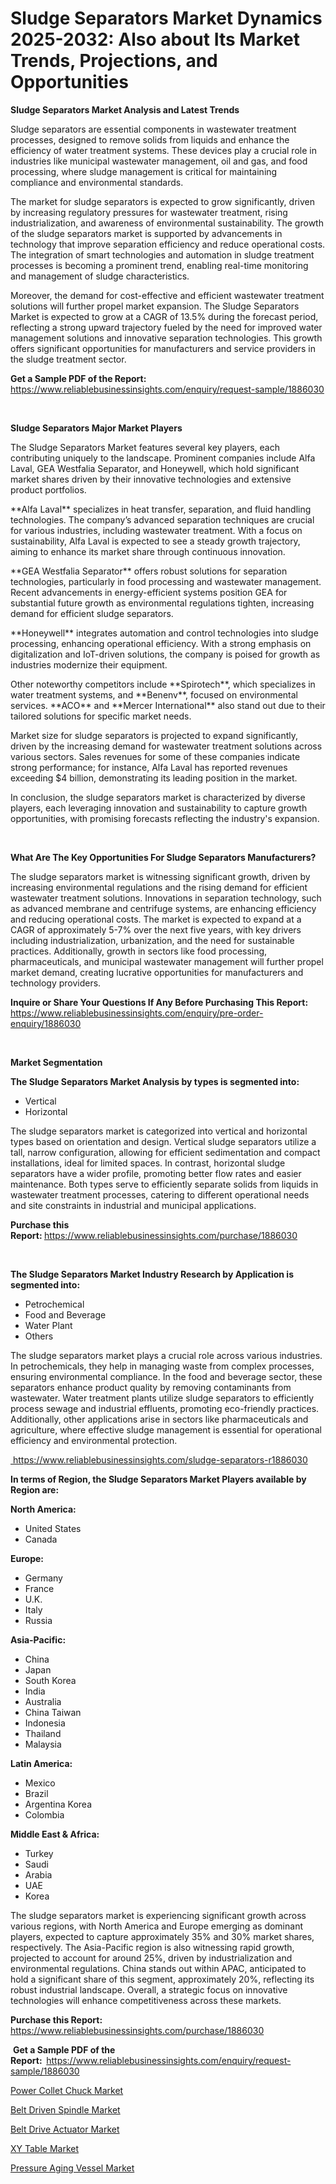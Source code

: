 <p><h1>Sludge Separators Market Dynamics 2025-2032: Also about Its Market Trends, Projections, and Opportunities</h1></p><p><strong>Sludge Separators Market Analysis and Latest Trends</strong></p>
<p><p>Sludge separators are essential components in wastewater treatment processes, designed to remove solids from liquids and enhance the efficiency of water treatment systems. These devices play a crucial role in industries like municipal wastewater management, oil and gas, and food processing, where sludge management is critical for maintaining compliance and environmental standards.</p><p>The market for sludge separators is expected to grow significantly, driven by increasing regulatory pressures for wastewater treatment, rising industrialization, and awareness of environmental sustainability. The growth of the sludge separators market is supported by advancements in technology that improve separation efficiency and reduce operational costs. The integration of smart technologies and automation in sludge treatment processes is becoming a prominent trend, enabling real-time monitoring and management of sludge characteristics. </p><p>Moreover, the demand for cost-effective and efficient wastewater treatment solutions will further propel market expansion. The Sludge Separators Market is expected to grow at a CAGR of 13.5% during the forecast period, reflecting a strong upward trajectory fueled by the need for improved water management solutions and innovative separation technologies. This growth offers significant opportunities for manufacturers and service providers in the sludge treatment sector.</p></p>
<p><strong>Get a Sample PDF of the Report:&nbsp;</strong> <a href="https://www.reliablebusinessinsights.com/enquiry/request-sample/1886030?utm_campaign=75&utm_medium=2&utm_source=Github&utm_content=ia&utm_term=22022025&utm_id=sludge-separators">https://www.reliablebusinessinsights.com/enquiry/request-sample/1886030</a></p>
<p>&nbsp;</p>
<p><strong>Sludge Separators Major Market Players</strong></p>
<p><p>The Sludge Separators Market features several key players, each contributing uniquely to the landscape. Prominent companies include Alfa Laval, GEA Westfalia Separator, and Honeywell, which hold significant market shares driven by their innovative technologies and extensive product portfolios.</p><p>**Alfa Laval** specializes in heat transfer, separation, and fluid handling technologies. The company’s advanced separation techniques are crucial for various industries, including wastewater treatment. With a focus on sustainability, Alfa Laval is expected to see a steady growth trajectory, aiming to enhance its market share through continuous innovation.</p><p>**GEA Westfalia Separator** offers robust solutions for separation technologies, particularly in food processing and wastewater management. Recent advancements in energy-efficient systems position GEA for substantial future growth as environmental regulations tighten, increasing demand for efficient sludge separators.</p><p>**Honeywell** integrates automation and control technologies into sludge processing, enhancing operational efficiency. With a strong emphasis on digitalization and IoT-driven solutions, the company is poised for growth as industries modernize their equipment.</p><p>Other noteworthy competitors include **Spirotech**, which specializes in water treatment systems, and **Benenv**, focused on environmental services. **ACO** and **Mercer International** also stand out due to their tailored solutions for specific market needs.</p><p>Market size for sludge separators is projected to expand significantly, driven by the increasing demand for wastewater treatment solutions across various sectors. Sales revenues for some of these companies indicate strong performance; for instance, Alfa Laval has reported revenues exceeding $4 billion, demonstrating its leading position in the market.</p><p>In conclusion, the sludge separators market is characterized by diverse players, each leveraging innovation and sustainability to capture growth opportunities, with promising forecasts reflecting the industry's expansion.</p></p>
<p>&nbsp;</p>
<p><strong>What Are The Key Opportunities For Sludge Separators Manufacturers?</strong></p>
<p><p>The sludge separators market is witnessing significant growth, driven by increasing environmental regulations and the rising demand for efficient wastewater treatment solutions. Innovations in separation technology, such as advanced membrane and centrifuge systems, are enhancing efficiency and reducing operational costs. The market is expected to expand at a CAGR of approximately 5-7% over the next five years, with key drivers including industrialization, urbanization, and the need for sustainable practices. Additionally, growth in sectors like food processing, pharmaceuticals, and municipal wastewater management will further propel market demand, creating lucrative opportunities for manufacturers and technology providers.</p></p>
<p><strong>Inquire or Share Your Questions If Any Before Purchasing This Report:</strong> <a href="https://www.reliablebusinessinsights.com/enquiry/pre-order-enquiry/1886030?utm_campaign=75&utm_medium=2&utm_source=Github&utm_content=ia&utm_term=22022025&utm_id=sludge-separators">https://www.reliablebusinessinsights.com/enquiry/pre-order-enquiry/1886030</a></p>
<p>&nbsp;</p>
<p><strong>Market Segmentation</strong></p>
<p><strong>The Sludge Separators Market Analysis by types is segmented into:</strong></p>
<p><ul><li>Vertical</li><li>Horizontal</li></ul></p>
<p><p>The sludge separators market is categorized into vertical and horizontal types based on orientation and design. Vertical sludge separators utilize a tall, narrow configuration, allowing for efficient sedimentation and compact installations, ideal for limited spaces. In contrast, horizontal sludge separators have a wider profile, promoting better flow rates and easier maintenance. Both types serve to efficiently separate solids from liquids in wastewater treatment processes, catering to different operational needs and site constraints in industrial and municipal applications.</p></p>
<p><strong>Purchase this Report:&nbsp;</strong><a href="https://www.reliablebusinessinsights.com/purchase/1886030?utm_campaign=75&utm_medium=2&utm_source=Github&utm_content=ia&utm_term=22022025&utm_id=sludge-separators">https://www.reliablebusinessinsights.com/purchase/1886030</a></p>
<p>&nbsp;</p>
<p><strong>The Sludge Separators Market Industry Research by Application is segmented into:</strong></p>
<p><ul><li>Petrochemical</li><li>Food and Beverage</li><li>Water Plant</li><li>Others</li></ul></p>
<p><p>The sludge separators market plays a crucial role across various industries. In petrochemicals, they help in managing waste from complex processes, ensuring environmental compliance. In the food and beverage sector, these separators enhance product quality by removing contaminants from wastewater. Water treatment plants utilize sludge separators to efficiently process sewage and industrial effluents, promoting eco-friendly practices. Additionally, other applications arise in sectors like pharmaceuticals and agriculture, where effective sludge management is essential for operational efficiency and environmental protection.</p></p>
<p><a href="https://www.reliablebusinessinsights.com/sludge-separators-r1886030?utm_campaign=75&utm_medium=2&utm_source=Github&utm_content=ia&utm_term=22022025&utm_id=sludge-separators">&nbsp;https://www.reliablebusinessinsights.com/sludge-separators-r1886030</a></p>
<p><strong>In terms of Region, the Sludge Separators Market Players available by Region are:</strong></p>
<p>
    <p> <strong> North America: </strong>
        <ul>
            <li>United States</li>
            <li>Canada</li>
        </ul>
        </p> 
    <p> <strong> Europe: </strong>
        <ul>
            <li>Germany</li>
            <li>France</li>
            <li>U.K.</li>
            <li>Italy</li>
            <li>Russia</li>
        </ul>
        </p> 
    <p> <strong> Asia-Pacific: </strong>
        <ul>
            <li>China</li>
            <li>Japan</li>
            <li>South Korea</li>
            <li>India</li>
            <li>Australia</li>
            <li>China Taiwan</li>
            <li>Indonesia</li>
            <li>Thailand</li>
            <li>Malaysia</li>
        </ul>
        </p> 
    <p> <strong> Latin America: </strong>
        <ul>
            <li>Mexico</li>
            <li>Brazil</li>
            <li>Argentina Korea</li>
            <li>Colombia</li>
        </ul>
        </p> 
    <p> <strong> Middle East & Africa: </strong>
        <ul>
            <li>Turkey</li>
            <li>Saudi</li>
            <li>Arabia</li>
            <li>UAE</li>
            <li>Korea</li>
        </ul>
    </p>
    </p>
<p><p>The sludge separators market is experiencing significant growth across various regions, with North America and Europe emerging as dominant players, expected to capture approximately 35% and 30% market shares, respectively. The Asia-Pacific region is also witnessing rapid growth, projected to account for around 25%, driven by industrialization and environmental regulations. China stands out within APAC, anticipated to hold a significant share of this segment, approximately 20%, reflecting its robust industrial landscape. Overall, a strategic focus on innovative technologies will enhance competitiveness across these markets.</p></p>
<p><strong>Purchase this Report: </strong><a href="https://www.reliablebusinessinsights.com/purchase/1886030?utm_campaign=75&utm_medium=2&utm_source=Github&utm_content=ia&utm_term=22022025&utm_id=sludge-separators">https://www.reliablebusinessinsights.com/purchase/1886030</a></p>
<p>&nbsp;<strong>Get a Sample PDF of the Report:&nbsp;&nbsp;</strong><a href="https://www.reliablebusinessinsights.com/enquiry/request-sample/1886030?utm_campaign=75&utm_medium=2&utm_source=Github&utm_content=ia&utm_term=22022025&utm_id=sludge-separators">https://www.reliablebusinessinsights.com/enquiry/request-sample/1886030</a></p>
<p><strong></strong></p>
<p><p><a href="https://github.com/emaaneaddytu/Market-Research-Report-List-1/blob/main/power-collet-chuck-market.md?utm_campaign=75&utm_medium=2&utm_source=Github&utm_content=ia&utm_term=22022025&utm_id=sludge-separators">Power Collet Chuck Market</a></p><p><a href="https://github.com/rotencohen7j/Market-Research-Report-List-1/blob/main/belt-driven-spindle-market.md?utm_campaign=75&utm_medium=2&utm_source=Github&utm_content=ia&utm_term=22022025&utm_id=sludge-separators">Belt Driven Spindle Market</a></p><p><a href="https://github.com/bosawhaddye2/Market-Research-Report-List-1/blob/main/belt-drive-actuator-market.md?utm_campaign=75&utm_medium=2&utm_source=Github&utm_content=ia&utm_term=22022025&utm_id=sludge-separators">Belt Drive Actuator Market</a></p><p><a href="https://github.com/batergrealy/Market-Research-Report-List-1/blob/main/xy-table-market.md?utm_campaign=75&utm_medium=2&utm_source=Github&utm_content=ia&utm_term=22022025&utm_id=sludge-separators">XY Table Market</a></p><p><a href="https://github.com/dibesnayee/Market-Research-Report-List-1/blob/main/pressure-aging-vessel-market.md?utm_campaign=75&utm_medium=2&utm_source=Github&utm_content=ia&utm_term=22022025&utm_id=sludge-separators">Pressure Aging Vessel Market</a></p></p>